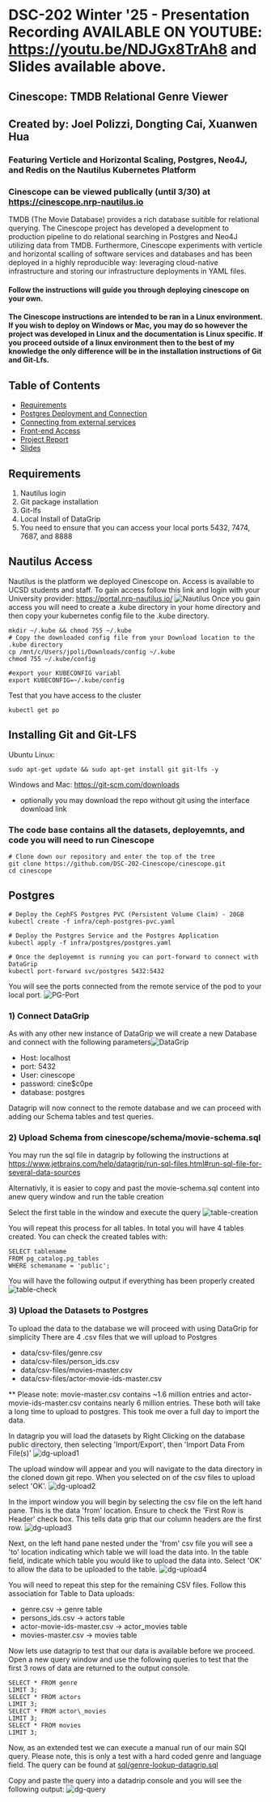 # DSC-202 Winter '25 - Presentation Recording AVAILABLE ON YOUTUBE: https://youtu.be/NDJGx8TrAh8  and Slides available above.
## Cinescope: TMDB Relational Genre Viewer 
## Created by: Joel Polizzi, Dongting Cai, Xuanwen Hua
### Featuring Verticle and Horizontal Scaling, Postgres, Neo4J, and Redis on the Nautilus Kubernetes Platform
### Cinescope can be viewed publically (until 3/30) at https://cinescope.nrp-nautilus.io


TMDB (The Movie Database) provides a rich database suitible for relational querying. The Cinescope project has developed a development to production pipeline to do relational searching in Postgres and Neo4J utilizing data from TMDB. Furthermore, Cinescope experiments with verticle and horizontal scalling of software services and databases and has been deployed in a highly reproducible way: leveraging cloud-native infrastructure and storing our infrastructure deployments in YAML files.

#### Follow the instructions will guide you through deploying cinescope on your own. 
#### The Cinescope instructions are intended to be ran in a Linux environment. If you wish to deploy on Windows or Mac, you may do so however the project was developed in Linux and the documentation is Linux specific. If you proceed outside of a linux environment then to the best of my knowledge the only difference will be in the installation instructions of Git and Git-Lfs.

## Table of Contents
- [Requirements](#requirements)
- [Postgres Deployment and Connection](#postgres)
- [Connecting from external services](#external_connections)
- [Front-end Access](#live)
- [Project Report](#project-report)
- [Slides](#Slides)

## Requirements
1)  Nautilus login
2)  Git package installation
3)  Git-lfs
5)  Local Install of DataGrip
6)  You need to ensure that you can access your local ports 5432, 7474, 7687, and 8888

## Nautilus Access
Nautilus is the platform we deployed Cinescope on. Access is available to UCSD students and staff. 
To gain access follow this link and login with your University provider:
https://portal.nrp-nautilus.io/
![Nautilus](images/nautilus.png)
Once you gain access you will need to create a .kube directory in your home directory and then copy your kubernetes config file to the .kube directory.

```
mkdir ~/.kube && chmod 755 ~/.kube
# Copy the downloaded config file from your Download location to the .kube directory
cp /mnt/c/Users/jpoli/Downloads/config ~/.kube
chmod 755 ~/.kube/config

#export your KUBECONFIG variabl
export KUBECONFIG=~/.kube/config
```
Test that you have access to the cluster
```
kubectl get po
```

## Installing Git and Git-LFS
Ubuntu Linux:
```
sudo apt-get update && sudo apt-get install git git-lfs -y
```

Windows and Mac:
https://git-scm.com/downloads

* optionally you may download the repo without git using the interface download link

### The code base contains all the datasets, deployemnts, and code you will need to run Cinescope
```
# Clone down our repository and enter the top of the tree
git clone https://github.com/DSC-202-Cinescope/cinescope.git
cd cinescope
```
## Postgres
```
# Deploy the CephFS Postgres PVC (Persistent Volume Claim) - 20GB
kubectl create -f infra/ceph-postgres-pvc.yaml

# Deploy the Postgres Service and the Postgres Application
kubectl apply -f infra/postgres/postgres.yaml

# Once the deployemnt is running you can port-forward to connect with DataGrip
kubectl port-forward svc/postgres 5432:5432
```
You will see the ports connected from the remote service of the pod to your local port.
![PG-Port](images/postgres-pf.png)

### 1) Connect DataGrip
As with any other new instance of DataGrip we will create a new Database and connect with the following parameters![DataGrip](images/datagrip.png)
- Host: localhost
- port: 5432
- User: cinescope
- password: cine$c0pe
- database: postgres

Datagrip will now connect to the remote database and we can proceed with adding our Schema tables and test queries.

### 2) Upload Schema from cinescope/schema/movie-schema.sql 
You may run the sql file in datagrip by following the instructions at https://www.jetbrains.com/help/datagrip/run-sql-files.html#run-sql-file-for-several-data-sources

Alternativly, it is easier to copy and past the movie-schema.sql content into anew query window and run the table creation

Select the first table in the window and execute the query
![table-creation](images/table-creation.png)

You will repeat this process for all tables. 
In total you will have 4 tables created.
You can check the created tables with:
```
SELECT tablename
FROM pg_catalog.pg_tables
WHERE schemaname = 'public';
```
You will have the following output if everything has been properly created
![table-check](images/table-check.png)


### 3)  Upload the Datasets to Postgres
To upload the data to the database we will proceed with using DataGrip for simplicity
There are 4 .csv files that we will upload to Postgres
- data/csv-files/genre.csv
- data/csv-files/person\_ids.csv
- data/csv-files/movies-master.csv
- data/csv-files/actor-movie-ids-master.csv

** Please note: movie-master.csv contains ~1.6 million entries and actor-movie-ids-master.csv contains nearly 6 million entries. These both will take a long time to upload to postgres. This took me over a full day to import the data.

In datagrip you will load the datasets by Right Clicking on the database public directory, then selecting 'Import/Export', then 'Import Data From File(s)'
![dg-upload1](images/datagrip-upload1.png)

The upload window will appear and you will navigate to the data directory in the cloned down git repo. When you selected on of the csv files to upload select 'OK'.
![dg-upload2](images/datagrip-upload2.png)

In the import window you will begin by selecting the csv file on the left hand pane. This is the data 'from' location. Ensure to check the 'First Row is Header' check box. This tells data grip that our column headers are the first row.
![dg-upload3](images/datagrip-upload3.png)

Next, on the left hand pane nested under the 'from' csv file you will see a 'to' location indicating which table we will load the data into.
In the table field, indicate which table you would like to upload the data into. Select 'OK' to allow the data to be uploaded to the table.
![dg-upload4](images/datagrip-upload4.png)

You will need to repeat this step for the remaining CSV files. 
Follow this association for Table to Data uploads:
- genre.csv -> genre table
- persons\_ids.csv -> actors table
- actor-movie-ids-master.csv -> actor\_movies table
- movies-master.csv -> movies table

Now lets use datagrip to test that our data is available before we proceed.
Open a new query window and use the following queries to test that the first 3 rows of data are returned to the output console.
```
SELECT * FROM genre
LIMIT 3;
SELECT * FROM actors
LIMIT 3;
SELECT * FROM actor\_movies
LIMIT 3;
SELECT * FROM movies
LIMIT 3;
```
Now, as an extended test we can execute a manual run of our main SQl query.
Please note, this is only a test with a hard coded genre and language field.
The query can be found at [sql/genre-lookup-datagrip.sql](sql/genre-lookup-datagrip.sql)

Copy and paste the query into a datadrip console and you will see the following output:
![dg-query](images/datagrip-query.png)


